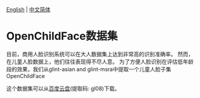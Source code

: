 [English](https://github.com/ai-xiaotong/open-child-face) | [中文简体](https://github.com/ai-xiaotong/open-child-face/blob/master/README_CN.md)
# OpenChildFace数据集

目前，商用人脸识别系统可以在大人数据集上达到非常高的识别准确率。
然而，在儿童人脸数据上，他们往往表现得不尽人意。
为了方便人脸识别在评估低年龄段的效果，我们从glint-asian and glint-msra中提取一个儿童人脸子集OpenChildFace

这个数据集可以从[百度云盘](https://pan.baidu.com/s/1gjmYh-Oo1p4zKWDdcYduGA)(提取码: gl08)下载。
